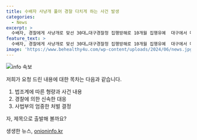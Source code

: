 ```yaml
---
title: 수배자 사냥개 풀어 경찰 다치게 하는 사건 발생
categories:
  - News
excerpt: >
  수배자, 경찰에게 사냥개로 맞선 30대…대구경찰청 집행방해로 10개월 집행유예  대구에서 대법원이 형사4단독 김문성 부장판사는 지난 4월, 경찰을 자신의 집으로 유인해 사냥개를 풀어 다치게 한 30대 A씨에게 징역 10개월의 집행유예 2년을 선고했다. A씨는 경찰 B씨를 집에 끌어들이고 사냥개 3마리를 풀어 다치게 한 혐의로 기소되었고, 김 판사는 엄정한 책임을 물을 필요가 있다며 가볍지 않은 죄를 인정했다.
feature_text: >
  수배자, 경찰에게 사냥개로 맞선 30대…대구경찰청 집행방해로 10개월 집행유예  대구에서 대법원이 형사4단독 김문성 부장판사는 지난 4월, 경찰을 자신의 집으로 유인해 사냥개를 풀어 다치게 한 30대 A씨에게 징역 10개월의 집행유예 2년을 선고했다. A씨는 경찰 B씨를 집에 끌어들이고 사냥개 3마리를 풀어 다치게 한 혐의로 기소되었고, 김 판사는 엄정한 책임을 물을 필요가 있다며 가볍지 않은 죄를 인정했다.
image: 'https://www.behealthy4u.com/wp-content/uploads/2024/06/news.jpg'
---
```


<p><img src="https://www.behealthy4u.com/wp-content/uploads/2024/06/news.jpg" alt="info 속보" /></p>

<p>저희가 요청 드린 내용에 대한 목차는 다음과 같습니다.</p>

<ol>
<li>법조계에 따른 형량과 사건 내용</li>
<li>경찰에 의한 신속한 대응</li>
<li>사법부의 엄중한 처벌 결정</li>
</ol>

<p>자, 제목으로 출발해 볼까요?</p>
생생한 뉴스, <a href="https://onioninfo.kr" rel="dofollow">onioninfo.kr</a>


